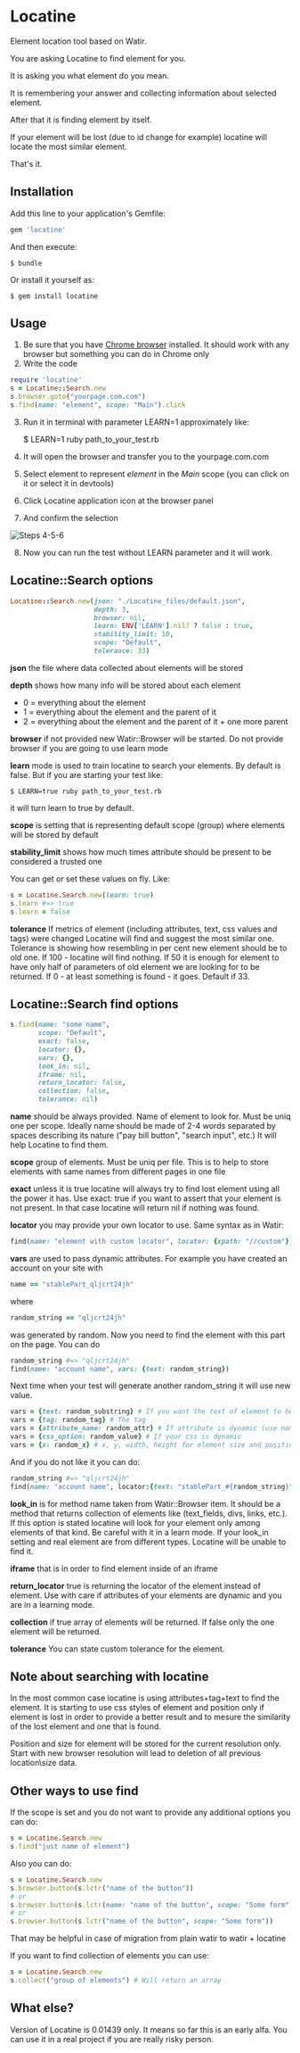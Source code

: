 # Locatine

Element location tool based on Watir.

You are asking Locatine to find element for you.

It is asking you what element do you mean.

It is remembering your answer and collecting information about selected element.

After that it is finding element by itself.

If your element will be lost (due to id change for example) locatine will locate the most similar element.

That's it.

## Installation

Add this line to your application's Gemfile:

```ruby
gem 'locatine'
```

And then execute:

    $ bundle

Or install it yourself as:

    $ gem install locatine

## Usage

1. Be sure that you have [Chrome browser](https://www.google.com/chrome/browser/desktop/) installed. It should work with any browser but something you can do in Chrome only
2. Write the code
```ruby
require 'locatine'
s = Locatine::Search.new
s.browser.goto("yourpage.com.com")
s.find(name: "element", scope: "Main").click
```
3. Run it in terminal with parameter LEARN=1 approximately like:

    $ LEARN=1 ruby path_to_your_test.rb

4. It will open the browser and transfer you to the yourpage.com.com
5. Select element to represent *element* in the *Main* scope (you can click on it or select it in devtools)
6. Click Locatine application icon at the browser panel
7. And confirm the selection

![Steps 4-5-6](readme/567.png)

8. Now you can run the test without LEARN parameter and it will work.

## Locatine::Search options

```ruby
Locatine::Search.new(json: "./Locatine_files/default.json",
                     depth: 3,
                     browser: nil,
                     learn: ENV['LEARN'].nil? ? false : true,
                     stability_limit: 10,
                     scope: "Default",
                     tolerance: 33)
```
**json** the file where data collected about elements will be stored

**depth** shows how many info will be stored about each element
- 0 = everything about the element
- 1 = everything about the element and the parent of it
- 2 = everything about the element and the parent of it + one more parent

**browser** if not provided new Watir::Browser will be started. Do not provide browser if you are going to use learn mode

**learn** mode is used to train locatine to search your elements. By default is false. But if you are starting your test like:

    $ LEARN=true ruby path_to_your_test.rb

it will turn learn to true by default.

**scope** is setting that is representing default scope (group) where elements will be stored by default

**stability_limit** shows how much times attribute should be present to be considered a trusted one

You can get or set these values on fly. Like:
```ruby
s = Locatine.Search.new(learn: true)
s.learn #=> true
s.learn = false
```

**tolerance** If metrics of element (including attributes, text, css values and tags) were changed Locatine will find and suggest the most similar one. Tolerance is showing how resembling in per cent new element should be to old one. If 100 - locatine will find nothing. If 50 it is enough for element to have only half of parameters of old element we are looking for to be returned. If 0 - at least something is found - it goes. Default if 33.

## Locatine::Search find options

```ruby
s.find(name: "some name",
       scope: "Default",
       exact: false,
       locator: {},
       vars: {},
       look_in: nil,
       iframe: nil,
       return_locator: false,
       collection: false,
       tolerance: nil)
```
**name** should be always provided. Name of element to look for. Must be uniq one per scope. Ideally name should be made of 2-4 words separated by spaces describing its nature ("pay bill button", "search input", etc.) It will help Locatine to find them.

**scope** group of elements. Must be uniq per file. This is to help to store elements with same names from different pages in one file

**exact** unless it is true locatine will always try to find lost element using all the power it has. Use exact: true if you want to assert that your element is not present. In that case locatine will return nil if nothing was found.

**locator** you may provide your own locator to use. Same syntax as in Watir:
```ruby
find(name: "element with custom locator", locator: {xpath: "//custom"})
```

**vars** are used to pass dynamic attributes.
For example you have created an account on your site with
```ruby
name == "stablePart_qljcrt24jh"
```
where
```ruby
random_string == "qljcrt24jh"
```
was generated by random. Now you need to find the element with this part on the page. You can do
```ruby
random_string #=> "qljcrt24jh"
find(name: "account name", vars: {text: random_string})
```

Next time when your test will generate another random_string it will use new value.
```ruby
vars = {text: random_substring} # If you want the text of element to be dynamic
vars = {tag: random_tag} # The tag
vars = {attribute_name: random_attr} # If attribute is dynamic (use name of the attribute)
vars = {css_option: random_value} # If your css is dynamic
vars = {x: random_x} # x, y, width, height for element size and position
```
And if you do not like it you can do:
```ruby
random_string #=> "qljcrt24jh"
find(name: "account name", locator:{text: "stablePart_#{random_string}")
```

**look_in** is for method name taken from Watir::Browser item. It should be a method that returns collection of elements like (text_fields, divs, links, etc.). If this option is stated locatine will look for your element only among elements of that kind. Be careful with it in a learn mode. If your look_in setting and real element are from different types. Locatine will be unable to find it.

**iframe** that is in order to find element inside of an iframe

**return_locator** true is returning the locator of the element instead of element. Use with care if attributes of your elements are dynamic and you are in a learning mode.

**collection** if true array of elements will be returned. If false only the one element will be returned.

**tolerance** You can state custom tolerance for the element.

## Note about searching with locatine

In the most common case locatine is using attributes+tag+text to find the element. It is starting to use css styles of element and position only if element is lost in order to provide a better result and to mesure the similarity of the lost element and one that is found.

Position and size for element will be stored for the current resolution only. Start with new browser resolution will lead to deletion of all previous location\\size data.

## Other ways to use find

If the scope is set and you do not want to provide any additional options you can do:
```ruby
s = Locatine.Search.new
s.find("just name of element")
```
Also you can do:
```ruby
s = Locatine.Search.new
s.browser.button(s.lctr("name of the button"))
# or
s.browser.button(s.lctr(name: "name of the button", scope: "Some form"))
# or
s.browser.button(s.lctr("name of the button", scope: "Some form"))
```
That may be helpful in case of migration from plain watir to watir + locatine

If you want to find collection of elements you can use:
```ruby
s = Locatine.Search.new
s.collect("group of elements") # Will return an array
```


## What else?

Version of Locatine is 0.01439 only. It means so far this is an early alfa. You can use it in a real project if you are really risky person.
